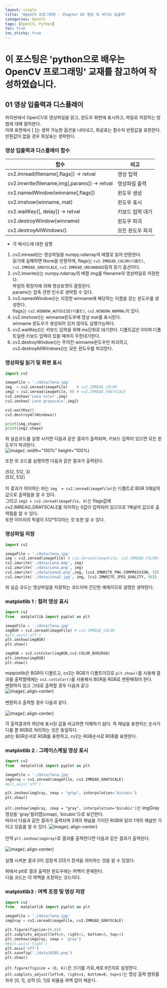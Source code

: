 ```yaml
---
layout: single
title: "OpenCV 프로그래밍 - Chapter 02 영상 및 비디오 입출력"
categories: OpenCV
tags: [OpenCV, Python]
toc: true
toc_sticky: true
---
```


# 이 포스팅은 'python으로 배우는 OpenCV 프로그래밍' 교재를 참고하여 작성하였습니다.

## 01 영상 입출력과 디스플레이

파이썬에서 OpenCV로 영상파일을 읽고, 윈도우 화면에 표시하고, 파일로 저장하는 방법에 대해 알아본다.  
아래 표현에서 [ ]는 생략 가능한 옵션을 나타내고, 화살표는 함수의 반환값을 표현한다.  
반환값이 없을 경우 화살표는 생략한다.

### 영상 입출력과 디스플레이 함수

| 함수                                           | 비고       |
|----------------------------------------------|----------|
| cv2.imread(filename[,flags]) -> retval       | 영상 입력    |
| cv2.imwrite(filename,img[,params]) -> retval | 영상파일 출력  |
| cv2.namedWindow(winname[,flags]) | 윈도우 생성 |
| cv2.imshow(winname, mat) | 윈도우 표시 |
| cv2.waitKey([, delay]) -> retval | 키보드 입력 대기 |
| cv2.destroyWindow(winname) | 윈도우 파괴 |
| cv2.destroyAllWindows() | 모든 윈도우 파괴 |


- 각 메서드에 대한 설명
1. cv2.imread()는 영상파일을 numpy.ndarray의 배열로 읽어 반환한다.<br>읽기에 실패하면 None을 반환하며, flags는 `cv2.IMREAD_COLOR(디폴트)`, `cv2.IMREAD_GRAYSCALE`, `cv2.IMREAD_UNCHANGED`등의 읽기 옵션이다.
2. cv2.imwrite()는 numpy.ndarray의 배열 img를 filename의 영상파일로 저장한다.<br>파일의 확장자에 의해 영상포맷이 결정된다.<br>params는 압축 관련 인수로 생략할 수 있다.
3. cv2.namedWindow()는 지정한 winname에 해당하는 이름을 갖는 윈도우를 생성한다.<br>flags는 `cv2.WINDOW_AUTOSIZE(디폴트)`, `cv2.WINDOW_NORMAL`이 있다.
4. cv2.imshow()는 winname윈도우에 영상 mat를 표시한다.<br>winname 윈도우가 생성되어 있지 않아도 실행가능하다.
5. cv2.waitKey()는 키보드 입력을 위해 ms단위로 대기한다. 디폴트값은 0이며 디폴트일땐 키보드 입력이 있을 때까지 무한대기한다.<br>
6. cv2.destroyWindow()는 주어진 winname윈도우만 파괴하고, cv2.destroyAllWindows()는 모든 윈도우를 파괴한다.

### 영상파일 읽기 및 화면 표시 
~~~python
import cv2

imageFile = './data/lena.jpg'
img  = cv2.imread(imageFile)    # cv2.IMREAD_COLOR
img2 = cv2.imread(imageFile, 0) # cv2.IMREAD_GRAYSCALE
cv2.imshow('Lena color',img)
cv2.imshow('Lena grayscale',img2)

cv2.waitKey()
cv2.destroyAllWindows()

print(img.shape)
print(img2.shape)
~~~

위 실습코드를 실행 시키면 다음과 같은 결과가 출력되며, 키보드 입력이 있으면 모든 윈도우가 파괴된다.  
![image](https://user-images.githubusercontent.com/97214209/150270883-a9972694-898d-4502-a032-44c2730e3ef7.png){: width="100%" height="100%}

또한 위 코드를 실행하면 다음과 같은 결과가 출력된다.<br><br>
(512, 512, 3)<br>
(512, 512)<br><br>
이 결과가 의미하는 바는 `img  = cv2.imread(imageFile)`는 디폴트로 BGR 3채널의 값으로 출력됨을 알 수 있다. <br>
그리고 `img2 = cv2.imread(imageFile, 0)`는 flags값에 cv2.IMREAD_GRAYSCALE를 의미하는 0값이 입력되어 있으므로 1채널의 값으로 출력됨을 알 수 있다.<br>
또한 이미지의 픽셀이 512*512라는 것 또한 알 수 있다.

### 영상파일 저장
~~~python
import cv2

imageFile = './data/lena.jpg'
img = cv2.imread(imageFile) # cv2.imread(imageFile, cv2.IMREAD_COLOR)
cv2.imwrite('./data/Lena.bmp', img)
cv2.imwrite('./data/Lena.png', img)
cv2.imwrite('./data/Lena2.png',img, [cv2.IMWRITE_PNG_COMPRESSION, 9])
cv2.imwrite('./data/Lena2.jpg', img, [cv2.IMWRITE_JPEG_QUALITY, 90])
~~~

위 실습 코드는 영상파일을 저장하는 코드이며 간단한 예제이므로 설명은 생략한다.

### matplotlib 1 : 컬러 영상 표시
~~~python
import cv2
from   matplotlib import pyplot as plt

imageFile = './data/lena.jpg'
imgBGR = cv2.imread(imageFile) # cv2.IMREAD_COLOR
#plt.axis('off')
plt.imshow(imgBGR)
plt.show()

imgRGB = cv2.cvtColor(imgBGR,cv2.COLOR_BGR2RGB)
plt.imshow(imgRGB)
plt.show()
~~~
matplotlib은 BGR이 디폴트고, cv2는 RGB가 디폴트이므로 `plt.show()`를 사용해 결과를 출력할때에는 `cv2.cvtColor()`를 사용해서 BGR을 RGB로 변환해줘야 한다.<br>
변환하지 않고 그대로 출력할 경우 다음과 같고<br>
![image](https://user-images.githubusercontent.com/97214209/150283462-9f20535a-faa6-4dd3-9e78-c62f5691e5ef.png){:.align-center}<br><br>
변환하고 출력할 경우 다음과 같다.<br><br>
![image](https://user-images.githubusercontent.com/97214209/150283217-7c7386d1-f143-4956-9765-9d2e8f407b48.png){:.align-center}

각 출력결과의 하단에 표시된 값을 비교하면 이해하기 쉽다.
즉 채널을 표현하는 순서가 다를 뿐 RGB로 처리하는 것은 동일하다.  
plt는 BGR순서로 RGB를 표현하고, cv2는 RGB순서로 RGB를 표현한다.

### matplotlib 2 : 그레이스케일 영상 표시
~~~python
import cv2
from   matplotlib import pyplot as plt

imageFile = './data/lena.jpg'
imgGray = cv2.imread(imageFile, cv2.IMREAD_GRAYSCALE)
#plt.axis('off')

plt.imshow(imgGray, cmap = "gray", interpolation='bicubic')
plt.show()
~~~
`plt.imshow(imgGray, cmap = "gray", interpolation='bicubic')`는 imgGray영상을 'gray'컬러맵(cmap), 'bicubic'으로 보간한다.  
따라서 다음과 같은 결과가 출력되며 3개의 채널을 가지던 RGB와 달리 1개의 채널만 가지고 있음을 알 수 있다.
![image](https://user-images.githubusercontent.com/97214209/150288275-ca8404cd-76cf-440a-99f6-f0ce068ccf22.png){:.align-center}<br><br>
만약 `plt.imshow(imgGray)`로 결과를 출력한다면 다음과 같은 결과가 출력된다.<br><br>
![image](https://user-images.githubusercontent.com/97214209/150288748-9b000f6e-328b-4772-a0a2-5efc32e92d14.png){:.align-center}<br><br>
실행 시켜본 결과 0이 검정색 255가 흰색을 의미하는 것을 알 수 있었다.

위에서 plt로 결과 출력한 윈도우에는 여백이 존재한다.  
다음 코드는 이 여백을 조정하는 코드이다.

### matplotlib3 : 여백 조정 및 영상 저장
```python
import cv2
from   matplotlib import pyplot as plt

imageFile = './data/lena.jpg'
imgGray = cv2.imread(imageFile, cv2.IMREAD_GRAYSCALE)

plt.figure(figsize=(6,6))
plt.subplots_adjust(left=0, right=1, bottom=0, top=1)
plt.imshow(imgGray, cmap = 'gray')
##plt.axis('tight')
plt.axis('off')
plt.savefig('./data/0205.png')
plt.show()
```  
`plt.figure(figsize = (6, 6))`은 크기를 가로,세로 6인치로 설정한다.  
`plt.subplots_adjust(left=0, right=1, bottom=0, top=1)`는 영상 출력 범위를 좌우 [0, 1], 상하 [0, 1]로 비율을 여백 없이 채운다.  

